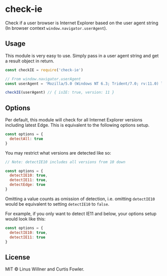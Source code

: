 # check-ie

Check if a user browser is Internet Explorer based on the user agent string (In browser context `window.navigator.userAgent`).

## Usage

This module is very easy to use. Simply pass in a user agent string and get a result object in return.

```js
const checkIE = require('check-ie')

// From window.navigator.userAgent
const userAgent = 'Mozilla/5.0 (Windows NT 6.3; Trident/7.0; rv:11.0) like Gecko'

checkIE(userAgent) // { isIE: true, version: 11 }
```

## Options
Per default, this module will check for all Internet Explorer versions including latest Edge. This is equivalent to the following options setup.
```js
const options = {
  detectAll: true
}
```

You may restrict what versions are detected like so:
```js
// Note: detectIE10 includes all versions from 10 down

const options = {
  detectIE10: true,
  detectIE11: true,
  detectEdge: true
}
```

Omitting a value counts as omission of detection, i.e. omitting `detectIE10` would be equivalent to setting `detectIE10` to `false`.

For example, if you only want to detect IE11 and below, your options setup would look like this:
```js
const options = {
  detectIE10: true,
  detectIE11: true
}
```

## License

MIT © Linus Willner and Curtis Fowler.
